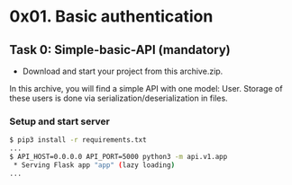 # 0x01. Basic authentication

## Task 0: Simple-basic-API (mandatory)

- Download and start your project from this archive.zip.

In this archive, you will find a simple API with one model: User. Storage of these users is done via serialization/deserialization in files.

### Setup and start server

```bash
$ pip3 install -r requirements.txt
...
$ API_HOST=0.0.0.0 API_PORT=5000 python3 -m api.v1.app
 * Serving Flask app "app" (lazy loading)
...
```

